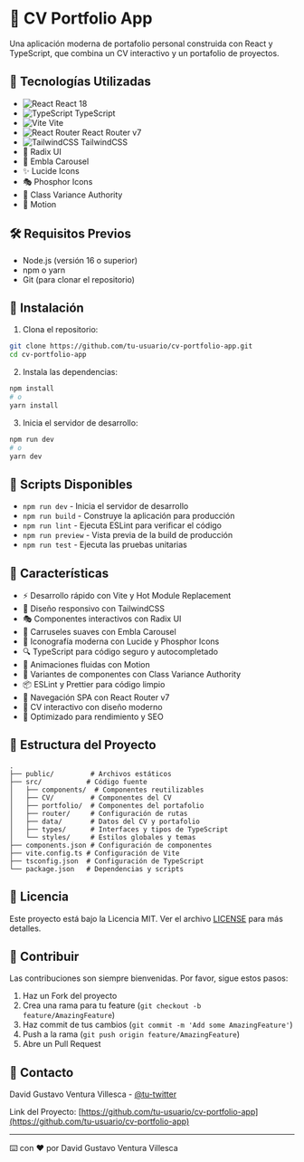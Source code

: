 # 🎯 CV Portfolio App

Una aplicación moderna de portafolio personal construida con React y TypeScript, que combina un CV interactivo y un portafolio de proyectos.

## 🚀 Tecnologías Utilizadas

- ![React](https://img.shields.io/badge/React-20232A?style=for-the-badge&logo=react&logoColor=61DAFB) React 18
- ![TypeScript](https://img.shields.io/badge/TypeScript-007ACC?style=for-the-badge&logo=typescript&logoColor=white) TypeScript
- ![Vite](https://img.shields.io/badge/Vite-646CFF?style=for-the-badge&logo=vite&logoColor=white) Vite
- ![React Router](https://img.shields.io/badge/React_Router-CA4245?style=for-the-badge&logo=react-router&logoColor=white) React Router v7
- ![TailwindCSS](https://img.shields.io/badge/Tailwind_CSS-38B2AC?style=for-the-badge&logo=tailwind-css&logoColor=white) TailwindCSS
- 🎨 Radix UI
- 🎠 Embla Carousel
- ✨ Lucide Icons
- 🎭 Phosphor Icons
- 🌈 Class Variance Authority
- 🎯 Motion

## 🛠️ Requisitos Previos

- Node.js (versión 16 o superior)
- npm o yarn
- Git (para clonar el repositorio)

## 🚀 Instalación

1. Clona el repositorio:
```bash
git clone https://github.com/tu-usuario/cv-portfolio-app.git
cd cv-portfolio-app
```

2. Instala las dependencias:
```bash
npm install
# o
yarn install
```

3. Inicia el servidor de desarrollo:
```bash
npm run dev
# o
yarn dev
```

## 📝 Scripts Disponibles

- `npm run dev` - Inicia el servidor de desarrollo
- `npm run build` - Construye la aplicación para producción
- `npm run lint` - Ejecuta ESLint para verificar el código
- `npm run preview` - Vista previa de la build de producción
- `npm run test` - Ejecuta las pruebas unitarias

## 🎨 Características

- ⚡️ Desarrollo rápido con Vite y Hot Module Replacement
- 📱 Diseño responsivo con TailwindCSS
- 🎭 Componentes interactivos con Radix UI
- 🎠 Carruseles suaves con Embla Carousel
- 🎨 Iconografía moderna con Lucide y Phosphor Icons
- 🔍 TypeScript para código seguro y autocompletado
- 🎯 Animaciones fluidas con Motion
- 🎨 Variantes de componentes con Class Variance Authority
- 📦 ESLint y Prettier para código limpio
- 🔄 Navegación SPA con React Router v7
- 📄 CV interactivo con diseño moderno
- 🚀 Optimizado para rendimiento y SEO

## 📁 Estructura del Proyecto

```
.
├── public/         # Archivos estáticos
├── src/           # Código fuente
│   ├── components/  # Componentes reutilizables
│   ├── CV/         # Componentes del CV
│   ├── portfolio/  # Componentes del portafolio
│   ├── router/     # Configuración de rutas
│   ├── data/       # Datos del CV y portafolio
│   ├── types/      # Interfaces y tipos de TypeScript
│   └── styles/     # Estilos globales y temas
├── components.json # Configuración de componentes
├── vite.config.ts # Configuración de Vite
├── tsconfig.json  # Configuración de TypeScript
└── package.json   # Dependencias y scripts
```

## 📄 Licencia

Este proyecto está bajo la Licencia MIT. Ver el archivo [LICENSE](LICENSE) para más detalles.

## 👥 Contribuir

Las contribuciones son siempre bienvenidas. Por favor, sigue estos pasos:

1. Haz un Fork del proyecto
2. Crea una rama para tu feature (`git checkout -b feature/AmazingFeature`)
3. Haz commit de tus cambios (`git commit -m 'Add some AmazingFeature'`)
4. Push a la rama (`git push origin feature/AmazingFeature`)
5. Abre un Pull Request

## 📧 Contacto

David Gustavo Ventura Villesca - [@tu-twitter](https://twitter.com/tu-twitter)

Link del Proyecto: [https://github.com/tu-usuario/cv-portfolio-app](https://github.com/tu-usuario/cv-portfolio-app)

---
⌨️ con ❤️ por David Gustavo Ventura Villesca